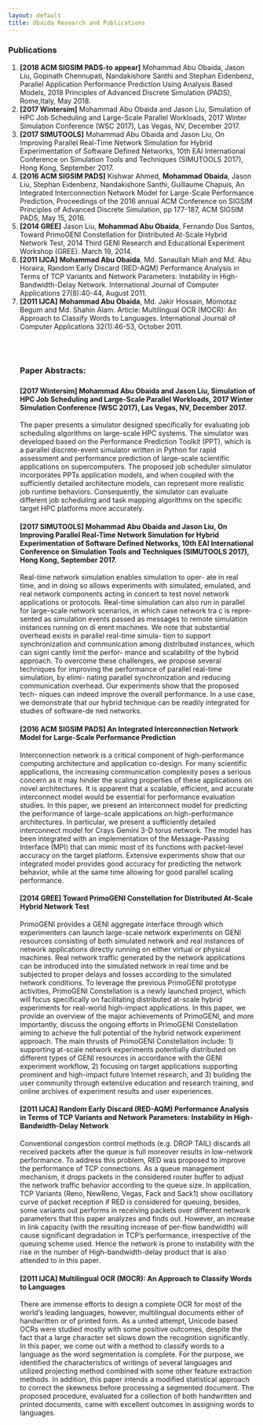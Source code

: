 ```yaml
---
layout: default
title: Obaida Research and Publications
---
```


<div id ="research">

<h3> Publications</h3>


<p>
<ol>
  <li><b>[2018 ACM SIGSIM PADS-to appear]</b> Mohammad Abu Obaida, Jason Liu, Gopinath Chennupati, Nandakishore Santhi and  Stephan Eidenbenz, Parallel Application Performance Prediction Using Analysis Based Models, 2018 Principles of Advanced Discrete Simulation (PADS), Rome,Italy, May 2018.
  </li>
  <li><b>[2017 Wintersim]</b> Mohammad Abu Obaida and Jason Liu, Simulation of HPC Job Scheduling and Large-Scale Parallel Workloads, 2017 Winter Simulation Conference (WSC 2017), Las Vegas, NV, December 2017.
  </li>
  <li><b>[2017 SIMUTOOLS]</b> Mohammad Abu Obaida and Jason Liu, On Improving Parallel Real-Time Network Simulation for Hybrid Experimentation of Software Defined Networks, 10th EAI International Conference on Simulation Tools and Techniques (SIMUTOOLS 2017), Hong Kong, September 2017.
  </li>
  <li><b>[2016 ACM SIGSIM PADS]</b> Kishwar Ahmed, <b>Mohammad Obaida</b>, Jason Liu, Stephan Eidenbenz, Nandakishore Santhi, Guillaume Chapuis, An Integrated Interconnection Network Model for Large-Scale Performance Prediction, Proceedings of the 2016 annual ACM Conference on SIGSIM Principles of Advanced Discrete Simulation, pp 177-187, ACM SIGSIM PADS, May 15, 2016.
  </li>
   <li><b>[2014 GREE]</b> Jason Liu, <b>Mohammad Abu Obaida</b>, Fernando Dos Santos, Toward PrimoGENI Constellation for Distributed At-Scale Hybrid Network Test, 2014 Third GENI Research and Educational Experiment Workshop (GREE). March 19, 2014. 
  </li>
   <li><b>[2011 IJCA]</b> <b>Mohammad Abu Obaida</b>, Md. Sanaullah Miah and Md. Abu Horaira, Random Early Discard (RED-AQM) Performance Analysis in Terms of TCP Variants and Network Parameters: Instability in High-Bandwidth-Delay Network. International Journal of Computer Applications 27(8):40-44, August 2011.
  </li>
   <li><b>[2011 IJCA]</b> <b>Mohammad Abu Obaida</b>, Md. Jakir Hossain, Momotaz Begum and Md. Shahin Alam. Article: Multilingual OCR (MOCR): An Approach to Classify Words to Languages. International Journal of Computer Applications 32(1):46-53, October 2011.
  </li>
</p>

<br><br>

<h3> Paper Abstracts:<h3>


<p><h4> [2017 Wintersim] Mohammad Abu Obaida and Jason Liu, Simulation of HPC Job Scheduling and Large-Scale Parallel Workloads, 2017 Winter Simulation Conference (WSC 2017), Las Vegas, NV, December 2017. </h4>
The paper presents a simulator designed specifically for evaluating
job scheduling algorithms on large-scale HPC systems.  The simulator
was developed based on the Performance Prediction Toolkit (PPT), which
is a parallel discrete-event simulator written in Python for rapid
assessment and performance prediction of large-scale scientific
applications on supercomputers.  The proposed job scheduler simulator
incorporates PPTs application models, and when coupled with the
sufficiently detailed architecture models, can represent more
realistic job runtime behaviors.  Consequently, the simulator can
evaluate different job scheduling and task mapping algorithms on the
specific target HPC platforms more accurately.
</p>


<p><h4>[2017 SIMUTOOLS] Mohammad Abu Obaida and Jason Liu, On Improving Parallel Real-Time Network Simulation for Hybrid Experimentation of Software Defined Networks, 10th EAI International Conference on Simulation Tools and Techniques (SIMUTOOLS 2017), Hong Kong, September 2017.</h4>
Real-time network simulation enables simulation to oper- ate in real time, and in doing so allows experiments with simulated, emulated, and real network components acting in concert to test novel network applications or protocols. Real-time simulation can also run in parallel for large-scale network scenarios, in which case network tra c is repre- sented as simulation events passed as messages to remote simulation instances running on di erent machines. We note that substantial overhead exists in parallel real-time simula- tion to support synchronization and communication among distributed instances, which can signi cantly limit the perfor- mance and scalability of the hybrid approach. To overcome these challenges, we propose several techniques for improving the performance of parallel real-time simulation, by elimi- nating parallel synchronization and reducing communication overhead. Our experiments show that the proposed tech- niques can indeed improve the overall performance. In a use case, we demonstrate that our hybrid technique can be readily integrated for studies of software-de ned networks.
</p>

<p>
<h4> [2016 ACM SIGSIM PADS] An Integrated Interconnection Network Model for Large-Scale Performance Prediction</h4>

Interconnection network is a critical component of high-performance computing architecture and application co-design. For many scientific applications, the increasing communication complexity poses a serious concern as it may hinder the scaling properties of these applications on novel architectures. It is apparent that a scalable, efficient, and accurate interconnect model would be essential for performance evaluation studies. In this paper, we present an interconnect model for predicting the performance of large-scale applications on high-performance architectures. In particular, we present a sufficiently detailed interconnect model for Crays Gemini 3-D torus network. The model has been integrated with an implementation of the Message-Passing Interface (MPI) that can mimic most of its functions with packet-level accuracy on the target platform. Extensive experiments show that our integrated model provides good accuracy for predicting the network behavior, while at the same time allowing for good parallel scaling performance.
</p>

<p> <h4> [2014 GREE] Toward PrimoGENI Constellation for Distributed At-Scale Hybrid Network Test</h4>
PrimoGENI provides a GENI aggregate interface through which experimenters can launch large-scale network experiments on GENI resources consisting of both simulated network and real instances of network applications directly running on either virtual or physical machines. Real network traffic generated by the network applications can be introduced into the simulated network in real time and be subjected to proper delays and losses according to the simulated network conditions. To leverage the previous PrimoGENI prototype activities, PrimoGENI Constellation is a newly launched project, which will focus specifically on facilitating distributed at-scale hybrid experiments for real-world high-impact applications. In this paper, we provide an overview of the major achievements of PrimoGENI, and more importantly, discuss the ongoing efforts in PrimoGENI Constellation aiming to achieve the full potential of the hybrid network experiment approach. The main thrusts of PrimoGENI Constellation include: 1) supporting at-scale network experiments potentially distributed on different types of GENI resources in accordance with the GENI experiment workflow, 2) focusing on target applications supporting prominent and high-impact future Internet research, and 3) building the user community through extensive education and research training, and online archives of experiment results and user experiences.
</p>

<p> <h4>[2011 IJCA] Random Early Discard (RED-AQM) Performance Analysis in Terms of TCP Variants and Network Parameters: Instability in High-Bandwidth-Delay Network</h4>
Conventional congestion control methods (e.g. DROP TAIL) discards all received packets after the queue is full moreover results in low-network performance. To address this problem, RED was proposed to improve the performance of TCP connections. As a queue management mechanism, it drops packets in the considered router buffer to adjust the network traffic behavior according to the queue size. In application, TCP Variants (Reno, NewReno, Vegas, Fack and Sack1) show oscillatory curve of packet reception if RED is considered for queuing, besides, some variants out performs in receiving packets over different network parameters that this paper analyzes and finds out. However, an increase in link capacity (with the resulting increase of per-flow bandwidth) will cause significant degradation in TCP’s performance, irrespective of the queuing scheme used. Hence the network is prone to instability with the rise in the number of High-bandwidth-delay product that is also attended to in this paper.
</p>

<p>
<h4> [2011 IJCA] Multilingual OCR (MOCR): An Approach to Classify Words to Languages </h4>
There are immense efforts to design a complete OCR for most of the world’s leading languages, however, multilingual documents either of handwritten or of printed form. As a united attempt, Unicode based OCRs were studied mostly with some positive outcomes, despite the fact that a large character set slows down the recognition significantly. In this paper, we come out with a method to classify words to a language as the word segmentation is complete. For the purpose, we identified the characteristics of writings of several languages and utilized projecting method combined with some other feature extraction methods. In addition, this paper intends a modified statistical approach to correct the skewness before processing a segmented document. The proposed procedure, evaluated for a collection of both handwritten and printed documents, came with excellent outcomes in assigning words to languages.
</p>

</div>
